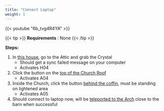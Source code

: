 ```yaml
---
title: "Connect Laptop"
weight: 1
---
```


{{< youtube "6b_tvg4R4YA" >}}


{{< tip >}}
**Requirements** : None
{{< /tip >}}

**Steps:**

1. In [this house](#2shba6hwxupa), go to the Attic and grab the Crystal
	- Should get a sync failed message on your computer
	- Activates H04
1. Click the button on the [top of the Church Roof](#mxerf2g5rtvm)
	- Activates A04
1. Inside the Church, click the button [behind the coffin](#l5mxez4jm2qi), must be standing on lightened area
	- Activates A05
1. Should connect to laptop now, will be [teleported to the Arch](#us7fk740xp7i) close to the barn when successful